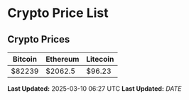 # Crypto Price List

## Crypto Prices
| Bitcoin | Ethereum | Litecoin |
| ------- | -------- | -------- |
| $82239 | $2062.5 | $96.23 |
**Last Updated:** 2025-03-10 06:27 UTC
**Last Updated:** $DATE$
